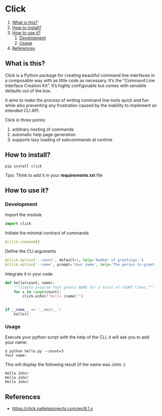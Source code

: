 # Click

1. [What is this?](#What-is-this?)
2. [How to install?](#How-to-install?)
3. [How to use it?](#How-to-use-it?)
    1. [Development](#Development)
    2. [Usage](#Usage)
4. [References](#References)

## What is this?

Click is a Python package for creating beautiful command line interfaces in a composable way with as little code as
necessary. It’s the “Command Line Interface Creation Kit”. It’s highly configurable but comes with sensible defaults out
of the box.

It aims to make the process of writing command line tools quick and fun while also preventing any frustration caused by
the inability to implement an intended CLI API.

Click in three points:

1. arbitrary nesting of commands
2. automatic help page generation
3. supports lazy loading of subcommands at runtime

## How to install?

```shell
pip install click
```

_Tips:_ Think to add it in your **requirements.txt** file

## How to use it?

### Development

Import the module

```python 
import click 
```

Initiate the minimal contract of commands

```python 
@click.command() 
```

Define the CLI arguments

```python
@click.option('--count', default=1, help='Number of greetings.')
@click.option('--name', prompt='Your name', help='The person to greet.')
```

Integrate it in your code

```python
def hello(count, name):
    """Simple program that greets NAME for a total of COUNT times."""
    for x in range(count):
        click.echo(f"Hello {name}!")

        
if __name__ == '__main__':
    hello()
```

### Usage

Execute your python script with the help of the CLI, it will ask you to add your name:

```shell
$ python hello.py --count=3
Your name: 
```

This will display the following result (if the name was John :)

```text
Hello John!
Hello John!
Hello John!
```

## References

- https://click.palletsprojects.com/en/8.1.x
